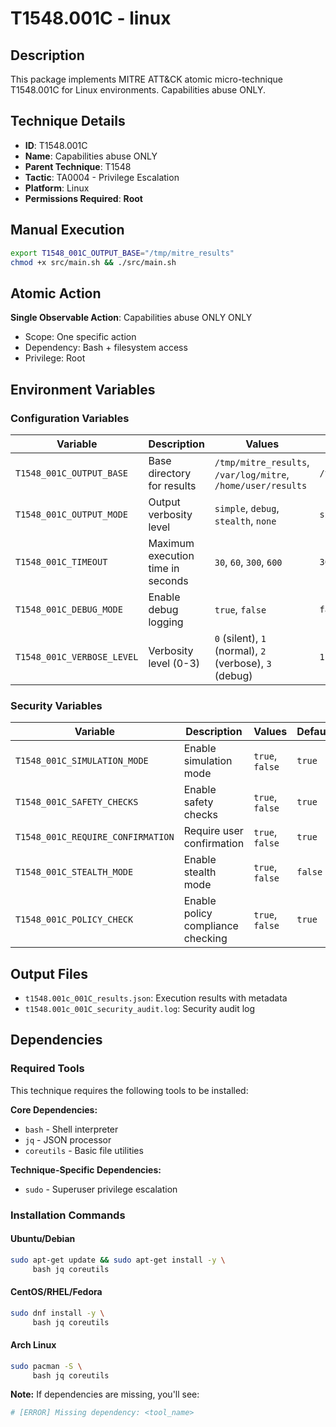 # T1548.001C - linux

## Description
This package implements MITRE ATT&CK atomic micro-technique T1548.001C for Linux environments. Capabilities abuse ONLY.

## Technique Details
- **ID**: T1548.001C
- **Name**: Capabilities abuse ONLY
- **Parent Technique**: T1548
- **Tactic**: TA0004 - Privilege Escalation
- **Platform**: Linux
- **Permissions Required**: **Root**

## Manual Execution
```bash
export T1548_001C_OUTPUT_BASE="/tmp/mitre_results"
chmod +x src/main.sh && ./src/main.sh
```

## Atomic Action
**Single Observable Action**: Capabilities abuse ONLY ONLY
- Scope: One specific action
- Dependency: Bash + filesystem access
- Privilege: Root

## Environment Variables

### Configuration Variables
| Variable | Description | Values | Default | Required |
|----------|-------------|---------|---------|----------|
| `T1548_001C_OUTPUT_BASE` | Base directory for results | `/tmp/mitre_results`, `/var/log/mitre`, `/home/user/results` | `/tmp/mitre_results` | Yes |
| `T1548_001C_OUTPUT_MODE` | Output verbosity level | `simple`, `debug`, `stealth`, `none` | `simple` | No |
| `T1548_001C_TIMEOUT` | Maximum execution time in seconds | `30`, `60`, `300`, `600` | `300` | No |
| `T1548_001C_DEBUG_MODE` | Enable debug logging | `true`, `false` | `false` | No |
| `T1548_001C_VERBOSE_LEVEL` | Verbosity level (0-3) | `0` (silent), `1` (normal), `2` (verbose), `3` (debug) | `1` | No |

### Security Variables
| Variable | Description | Values | Default | Required |
|----------|-------------|---------|---------|----------|
| `T1548_001C_SIMULATION_MODE` | Enable simulation mode | `true`, `false` | `true` | No |
| `T1548_001C_SAFETY_CHECKS` | Enable safety checks | `true`, `false` | `true` | No |
| `T1548_001C_REQUIRE_CONFIRMATION` | Require user confirmation | `true`, `false` | `true` | No |
| `T1548_001C_STEALTH_MODE` | Enable stealth mode | `true`, `false` | `false` | No |
| `T1548_001C_POLICY_CHECK` | Enable policy compliance checking | `true`, `false` | `true` | No |

## Output Files
- `t1548.001c_001C_results.json`: Execution results with metadata
- `t1548.001c_001C_security_audit.log`: Security audit log

## Dependencies

### Required Tools
This technique requires the following tools to be installed:

**Core Dependencies:**
- `bash` - Shell interpreter
- `jq` - JSON processor
- `coreutils` - Basic file utilities

**Technique-Specific Dependencies:**
- `sudo` - Superuser privilege escalation

### Installation Commands

#### Ubuntu/Debian
```bash
sudo apt-get update && sudo apt-get install -y \
     bash jq coreutils
```

#### CentOS/RHEL/Fedora
```bash
sudo dnf install -y \
     bash jq coreutils
```

#### Arch Linux
```bash
sudo pacman -S \
     bash jq coreutils
```

**Note:** If dependencies are missing, you'll see:
```bash
# [ERROR] Missing dependency: <tool_name>
```

